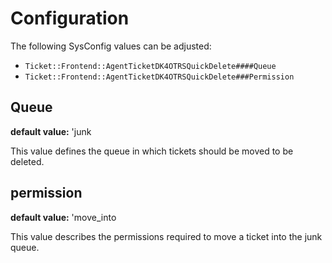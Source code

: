 # Configuration

The following SysConfig values can be adjusted:

- `Ticket::Frontend::AgentTicketDK4OTRSQuickDelete####Queue`
- `Ticket::Frontend::AgentTicketDK4OTRSQuickDelete###Permission`

## Queue

**default value:** 'junk

This value defines the queue in which tickets should be moved to be deleted.

## permission

**default value:** 'move_into

This value describes the permissions required to move a ticket into the junk queue.
